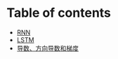 # Table of contents

* [RNN](README.md)
* [LSTM](long-short-term-memory.md)
* [导数、方向导数和梯度](derivative-drectional-derivative-and-gradient.md)

